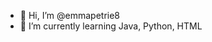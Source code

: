 - 👋 Hi, I’m @emmapetrie8
- 🌱 I’m currently learning Java, Python, HTML


<!---
emmapetrie8/emmapetrie8 is a ✨ special ✨ repository because its `README.md` (this file) appears on your GitHub profile.
You can click the Preview link to take a look at your changes.
--->

